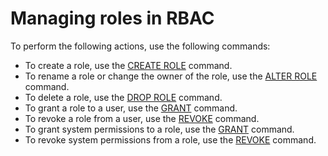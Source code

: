 # Managing roles in RBAC<a name="r_roles-managing"></a>

To perform the following actions, use the following commands:
+ To create a role, use the [CREATE ROLE](r_CREATE_ROLE.md) command\.
+ To rename a role or change the owner of the role, use the [ALTER ROLE](r_ALTER_ROLE.md) command\.
+ To delete a role, use the [DROP ROLE](r_DROP_ROLE.md) command\. 
+ To grant a role to a user, use the [GRANT](r_GRANT.md) command\. 
+ To revoke a role from a user, use the [REVOKE](r_REVOKE.md) command\. 
+ To grant system permissions to a role, use the [GRANT](r_GRANT.md) command\. 
+ To revoke system permissions from a role, use the [REVOKE](r_REVOKE.md) command\. 